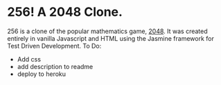 # 256! A 2048 Clone.
256 is a clone of the popular mathematics game, [2048](https://gabrielecirulli.github.io/2048/ "2048"). It was created entirely in vanilla Javascript and HTML using the Jasmine framework for Test Driven Development. 
To Do:
* Add css
* add description to readme
* deploy to heroku
